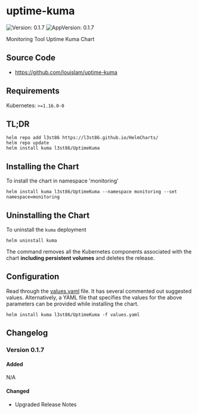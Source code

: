 # uptime-kuma

![Version: 0.1.7](https://img.shields.io/badge/Version-0.1.7-informational?style=flat-square) ![AppVersion: 0.1.7](https://img.shields.io/badge/AppVersion-0.1.7-informational?style=flat-square)

Monitoring Tool Uptime Kuma Chart

## Source Code

* <https://github.com/louislam/uptime-kuma>

## Requirements

Kubernetes: `>=1.16.0-0`

## TL;DR

```console
helm repo add l3st86 https://l3st86.github.io/HelmCharts/
helm repo update
helm install kuma l3st86/UptimeKuma
```

## Installing the Chart

To install the chart in namespace 'monitoring'
```console
helm install kuma l3st86/UptimeKuma --namespace monitoring --set namespace=monitoring
```

## Uninstalling the Chart

To uninstall the `kuma` deployment

```console
helm uninstall kuma
```

The command removes all the Kubernetes components associated with the chart **including persistent volumes** and deletes the release.

## Configuration

Read through the [values.yaml](./values.yaml) file. It has several commented out suggested values.
Alternatively, a YAML file that specifies the values for the above parameters can be provided while installing the chart.

```console
helm install kuma l3st86/UptimeKuma -f values.yaml
```

## Changelog

### Version 0.1.7

#### Added

N/A

#### Changed

* Upgraded Release Notes